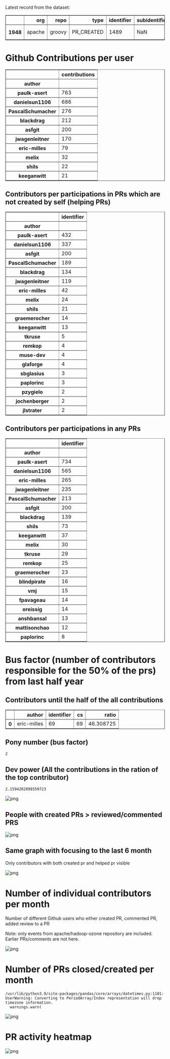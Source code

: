 Latest record from the dataset:




<div>
<table border="1" class="dataframe">
  <thead>
    <tr style="text-align: right;">
      <th></th>
      <th>org</th>
      <th>repo</th>
      <th>type</th>
      <th>identifier</th>
      <th>subidentifier</th>
      <th>date</th>
      <th>author</th>
      <th>owner</th>
      <th>project</th>
    </tr>
  </thead>
  <tbody>
    <tr>
      <th>1948</th>
      <td>apache</td>
      <td>groovy</td>
      <td>PR_CREATED</td>
      <td>1489</td>
      <td>NaN</td>
      <td>2021-02-13 17:04:48+00:00</td>
      <td>eric-milles</td>
      <td>eric-milles</td>
      <td>groovy</td>
    </tr>
  </tbody>
</table>
</div>



# Github Contributions per user





<div>
<table border="1" class="dataframe">
  <thead>
    <tr style="text-align: right;">
      <th></th>
      <th>contributions</th>
    </tr>
    <tr>
      <th>author</th>
      <th></th>
    </tr>
  </thead>
  <tbody>
    <tr>
      <th>paulk-asert</th>
      <td>763</td>
    </tr>
    <tr>
      <th>danielsun1106</th>
      <td>686</td>
    </tr>
    <tr>
      <th>PascalSchumacher</th>
      <td>276</td>
    </tr>
    <tr>
      <th>blackdrag</th>
      <td>212</td>
    </tr>
    <tr>
      <th>asfgit</th>
      <td>200</td>
    </tr>
    <tr>
      <th>jwagenleitner</th>
      <td>170</td>
    </tr>
    <tr>
      <th>eric-milles</th>
      <td>79</td>
    </tr>
    <tr>
      <th>melix</th>
      <td>32</td>
    </tr>
    <tr>
      <th>shils</th>
      <td>22</td>
    </tr>
    <tr>
      <th>keeganwitt</th>
      <td>21</td>
    </tr>
  </tbody>
</table>
</div>



## Contributors per participations in PRs which are not created by self (helping PRs)




<div>
<table border="1" class="dataframe">
  <thead>
    <tr style="text-align: right;">
      <th></th>
      <th>identifier</th>
    </tr>
    <tr>
      <th>author</th>
      <th></th>
    </tr>
  </thead>
  <tbody>
    <tr>
      <th>paulk-asert</th>
      <td>432</td>
    </tr>
    <tr>
      <th>danielsun1106</th>
      <td>337</td>
    </tr>
    <tr>
      <th>asfgit</th>
      <td>200</td>
    </tr>
    <tr>
      <th>PascalSchumacher</th>
      <td>189</td>
    </tr>
    <tr>
      <th>blackdrag</th>
      <td>134</td>
    </tr>
    <tr>
      <th>jwagenleitner</th>
      <td>119</td>
    </tr>
    <tr>
      <th>eric-milles</th>
      <td>42</td>
    </tr>
    <tr>
      <th>melix</th>
      <td>24</td>
    </tr>
    <tr>
      <th>shils</th>
      <td>21</td>
    </tr>
    <tr>
      <th>graemerocher</th>
      <td>14</td>
    </tr>
    <tr>
      <th>keeganwitt</th>
      <td>13</td>
    </tr>
    <tr>
      <th>tkruse</th>
      <td>5</td>
    </tr>
    <tr>
      <th>remkop</th>
      <td>4</td>
    </tr>
    <tr>
      <th>muse-dev</th>
      <td>4</td>
    </tr>
    <tr>
      <th>glaforge</th>
      <td>4</td>
    </tr>
    <tr>
      <th>sbglasius</th>
      <td>3</td>
    </tr>
    <tr>
      <th>paplorinc</th>
      <td>3</td>
    </tr>
    <tr>
      <th>pzygielo</th>
      <td>2</td>
    </tr>
    <tr>
      <th>jochenberger</th>
      <td>2</td>
    </tr>
    <tr>
      <th>jlstrater</th>
      <td>2</td>
    </tr>
  </tbody>
</table>
</div>



## Contributors per participations in any PRs




<div>
<table border="1" class="dataframe">
  <thead>
    <tr style="text-align: right;">
      <th></th>
      <th>identifier</th>
    </tr>
    <tr>
      <th>author</th>
      <th></th>
    </tr>
  </thead>
  <tbody>
    <tr>
      <th>paulk-asert</th>
      <td>734</td>
    </tr>
    <tr>
      <th>danielsun1106</th>
      <td>565</td>
    </tr>
    <tr>
      <th>eric-milles</th>
      <td>265</td>
    </tr>
    <tr>
      <th>jwagenleitner</th>
      <td>235</td>
    </tr>
    <tr>
      <th>PascalSchumacher</th>
      <td>213</td>
    </tr>
    <tr>
      <th>asfgit</th>
      <td>200</td>
    </tr>
    <tr>
      <th>blackdrag</th>
      <td>139</td>
    </tr>
    <tr>
      <th>shils</th>
      <td>73</td>
    </tr>
    <tr>
      <th>keeganwitt</th>
      <td>37</td>
    </tr>
    <tr>
      <th>melix</th>
      <td>30</td>
    </tr>
    <tr>
      <th>tkruse</th>
      <td>29</td>
    </tr>
    <tr>
      <th>remkop</th>
      <td>25</td>
    </tr>
    <tr>
      <th>graemerocher</th>
      <td>23</td>
    </tr>
    <tr>
      <th>blindpirate</th>
      <td>16</td>
    </tr>
    <tr>
      <th>vmj</th>
      <td>15</td>
    </tr>
    <tr>
      <th>fpavageau</th>
      <td>14</td>
    </tr>
    <tr>
      <th>oreissig</th>
      <td>14</td>
    </tr>
    <tr>
      <th>anshbansal</th>
      <td>13</td>
    </tr>
    <tr>
      <th>mattisonchao</th>
      <td>12</td>
    </tr>
    <tr>
      <th>paplorinc</th>
      <td>8</td>
    </tr>
  </tbody>
</table>
</div>



# Bus factor (number of contributors responsible for the 50% of the prs) from last half year

## Contributors until the half of the all contributions




<div>
<table border="1" class="dataframe">
  <thead>
    <tr style="text-align: right;">
      <th></th>
      <th>author</th>
      <th>identifier</th>
      <th>cs</th>
      <th>ratio</th>
    </tr>
  </thead>
  <tbody>
    <tr>
      <th>0</th>
      <td>eric-milles</td>
      <td>69</td>
      <td>69</td>
      <td>46.308725</td>
    </tr>
  </tbody>
</table>
</div>



## Pony number (bus factor)




    2



## Dev power (All the contributions in the ration of the top contributor)




    2.1594202898550723




    
![png](github-contributions_files/github-contributions_18_0.png)
    


## People with created PRs > reviewed/commented PRS


    
![png](github-contributions_files/github-contributions_21_0.png)
    


## Same graph with focusing to the last 6 month

Only contributors with both created pr and helped pr visible


    
![png](github-contributions_files/github-contributions_25_0.png)
    


# Number of individual contributors per month

Number of different Github users who either created PR, commented PR, added review to a PR

Note: only events from apache/hadoop-ozone repository are included. Earlier PRs/comments are not here.


    
![png](github-contributions_files/github-contributions_28_0.png)
    


# Number of PRs closed/created per month

    /usr/lib/python3.9/site-packages/pandas/core/arrays/datetimes.py:1101: UserWarning: Converting to PeriodArray/Index representation will drop timezone information.
      warnings.warn(



    
![png](github-contributions_files/github-contributions_31_0.png)
    


# PR activity heatmap


    
![png](github-contributions_files/github-contributions_34_0.png)
    

